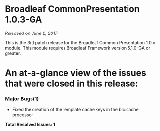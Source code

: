 # Broadleaf CommonPresentation 1.0.3-GA

_Released on June 2, 2017_

This is the 3rd patch release for the Broadleaf Common Presentation 1.0.x module.  This module requires Broadleaf Framework version 5.1.0-GA or greater.

# An at-a-glance view of the issues that were closed in this release:

### Major Bugs(1)
- Fixed the creation of the template cache keys in the blc:cache processor

**Total Resolved Issues: 1**